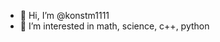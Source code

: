 - 👋 Hi, I’m @konstm1111
- 👀 I’m interested in math, science, c++, python

<!---
konstm1111/konstm1111 is a ✨ special ✨ repository because its `README.md` (this file) appears on your GitHub profile.
You can click the Preview link to take a look at your changes.
--->
